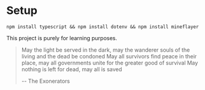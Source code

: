 # Setup
`npm install typescript && npm install dotenv && npm install mineflayer`

This project is purely for learning purposes.

> May the light be served in the dark, may the wanderer souls of the living and the dead be condoned
> May all survivors find peace in their place, may all governments unite for the greater good of survival
> May nothing is left for dead, may all is saved
> 
> -- The Exonerators